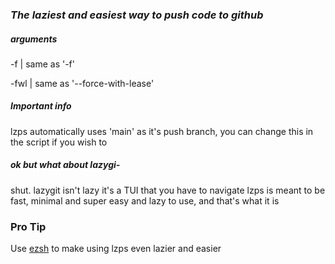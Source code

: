 ### *The laziest **and** easiest way to push code to github*

##### arguments
-f | same as '-f'

-fwl | same as '--force-with-lease'

##### Important info
lzps automatically uses 'main' as it's push branch, you can change this in the script if you wish to


##### ok but what about lazygi-
shut.
lazygit isn't lazy
it's a TUI that you have to navigate
lzps is meant to be fast, minimal and super easy and lazy to use, and that's what it is

### Pro Tip
Use [ezsh](https://github.com/AAATBSGSHU/ezsh) to make using lzps even lazier and easier
